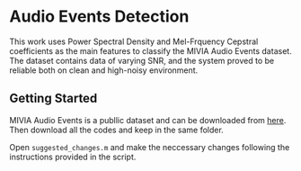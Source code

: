 # Audio Events Detection

This work uses Power Spectral Density and Mel-Frquency Cepstral coefficients as the main features to classify the MIVIA Audio Events dataset. The dataset contains data of varying SNR, and the system proved to be reliable both on clean and high-noisy environment.

## Getting Started

MIVIA Audio Events is a publlic dataset and can be downloaded from [here](https://mivia.unisa.it/datasets/audio-analysis/mivia-audio-events/). Then download all the codes and keep in the same folder.

Open `suggested_changes.m` and make the neccessary changes following the instructions provided in the script.
